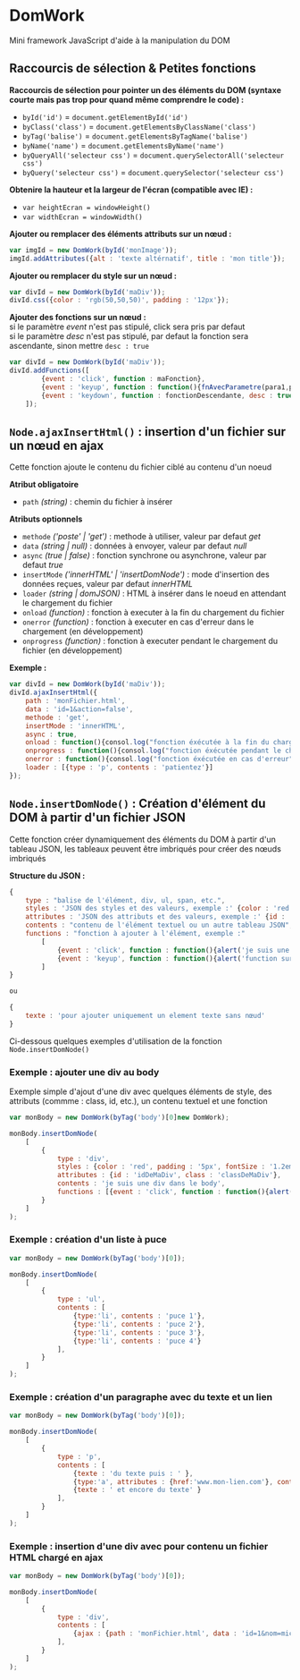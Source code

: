# DomWork

Mini framework JavaScript d'aide à la manipulation du DOM

## Raccourcis de sélection & Petites fonctions

**Raccourcis de sélection pour pointer un des éléments du DOM (syntaxe courte mais pas trop pour quand même comprendre le code) :**

- `byId('id')` = `document.getElementById('id')`
- `byClass('class')` = `document.getElementsByClassName('class')`
- `byTag('balise')` = `document.getElementsByTagName('balise')`
- `byName('name')` = `document.getElementsByName('name')`
- `byQueryAll('selecteur css')` = `document.querySelectorAll('selecteur css')`
- `byQuery('selecteur css')` = `document.querySelector('selecteur css')`

**Obtenire la hauteur et la largeur de l'écran (compatible avec IE) :**

- `var heightEcran = windowHeight()`
- `var widthEcran = windowWidth()`

**Ajouter ou remplacer des éléments attributs sur un nœud :**

```javascript
var imgId = new DomWork(byId('monImage'));
imgId.addAttributes({alt : 'texte altérnatif', title : 'mon title'});
```

**Ajouter ou remplacer du style sur un nœud :**

```javascript
var divId = new DomWork(byId('maDiv'));
divId.css({color : 'rgb(50,50,50)', padding : '12px'});
```

**Ajouter des fonctions sur un nœud :**  
si le paramètre *event* n'est pas stipulé, click sera pris par defaut  
si le paramètre *desc* n'est pas stipulé, par defaut la fonction sera ascendante, sinon mettre `desc : true`

```javascript
var divId = new DomWork(byId('maDiv'));
divId.addFunctions([
        {event : 'click', function : maFonction},
        {event : 'keyup', function : function(){fnAvecParametre(para1,para2);}},
        {event : 'keydown', function : fonctionDescendante, desc : true;}}
    ]);
```

## `Node.ajaxInsertHtml()` : insertion d'un fichier sur un nœud en ajax

Cette fonction ajoute le contenu du fichier ciblé au contenu d'un noeud  

**Atribut obligatoire**  
- `path` *(string)* : chemin du fichier à insérer

**Atributs optionnels**  
- `methode` *('poste' | 'get')* : methode à utiliser, valeur par defaut *get*
- `data` *(string | null)* : données à envoyer, valeur par defaut *null*
- `async` *(true | false)* : fonction synchrone ou asynchrone, valeur par defaut *true*
- `insertMode` *('innerHTML' | 'insertDomNode')* : mode d'insertion des données reçues, valeur par defaut *innerHTML*
- `loader` *(string | domJSON)* : HTML à insérer dans le noeud en attendant le chargement du fichier
- `onload` *(function)* : fonction à executer à la fin du chargement du fichier
- `onerror` *(function)* : fonction à executer en cas d'erreur dans le chargement (en développement)
- `onprogress` *(function)* : fonction à executer pendant le chargement du fichier (en développement)

**Exemple :**  
```javascript
var divId = new DomWork(byId('maDiv'));
divId.ajaxInsertHtml({
    path : 'monFichier.html',
    data : 'id=1&action=false',
    methode : 'get',
    insertMode : 'innerHTML',
    async : true,
    onload : function(){consol.log("fonction éxécutée à la fin du chargement")},
    onprogress : function(){consol.log("fonction éxécutée pendant le chargement")},
    onerror : function(){consol.log("fonction éxécutée en cas d'erreur")},
    loader : [{type : 'p', contents : 'patientez'}]
});
```

## `Node.insertDomNode()` : Création d'élément du DOM à partir d'un fichier JSON

Cette fonction créer dynamiquement des éléments du DOM à partir d'un tableau JSON, les tableaux peuvent être imbriqués pour créer des nœuds imbriqués

**Structure du JSON :**

```javascript
{
    type : "balise de l'élément, div, ul, span, etc.",
    styles : 'JSON des styles et des valeurs, exemple :' {color : 'red', padding : '5px'},
    attributes : 'JSON des attributs et des valeurs, exemple :' {id : 'idDeMonBody'},
    contents : "contenu de l'élément textuel ou un autre tableau JSON",
    functions : "fonction à ajouter à l'élément, exemple :" 
        [
            {event : 'click', function : function(){alert('je suis une fonction');}},
            {event : 'keyup', function : function(){alert('function sur onkeyup');}}
        ]
}

ou

{
    texte : 'pour ajouter uniquement un element texte sans nœud'
}
```

Ci-dessous quelques exemples d'utilisation de la fonction `Node.insertDomNode()`


### Exemple : ajouter une div au body

Exemple simple d'ajout d'une div avec quelques éléments de style, des attributs (commme : class, id, etc.), un contenu textuel et une fonction

```javascript
var monBody = new DomWork(byTag('body')[0]new DomWork);

monBody.insertDomNode(
    [
        {
            type : 'div',
            styles : {color : 'red', padding : '5px', fontSize : '1.2em'},
            attributes : {id : 'idDeMaDiv', class : 'classDeMaDiv'},
            contents : 'je suis une div dans le body',
            functions : [{event : 'click', function : function(){alert('je suis une fonction');}}]
        }
    ]
);
```

### Exemple : création d'un liste à puce

```javascript
var monBody = new DomWork(byTag('body')[0]);

monBody.insertDomNode(
    [
        {
            type : 'ul',
            contents : [
                {type:'li', contents : 'puce 1'},
                {type:'li', contents : 'puce 2'},
                {type:'li', contents : 'puce 3'},
                {type:'li', contents : 'puce 4'}
            ],
        }
    ]
);
```

### Exemple : création d'un paragraphe avec du texte et un lien

```javascript
var monBody = new DomWork(byTag('body')[0]);

monBody.insertDomNode(
    [
        {
            type : 'p',
            contents : [
                {texte : 'du texte puis : ' },
                {type:'a', attributes : {href:'www.mon-lien.com'}, contents : 'un lien'},
                {texte : ' et encore du texte' }
            ],
        }
    ]
);
```

### Exemple : insertion d'une div avec pour contenu un fichier HTML chargé en ajax


```javascript 
var monBody = new DomWork(byTag('body')[0]);

monBody.insertDomNode(
    [
        {
            type : 'div',
            contents : [
                {ajax : {path : 'monFichier.html', data : 'id=1&nom=michel', methode : 'post'}}
            ],
        }
    ]
);
```
